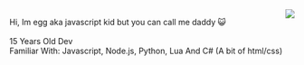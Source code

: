<img align="right" src="https://github-readme-stats.vercel.app/api?username=Kingollie2552&show_icons=true&icon_color=805AD5&text_color=718096&bg_color=ffffff&hide_title=true" />

<p align="center">
<samp>

 Hi, Im egg aka javascript kid but you can call me daddy 😺 <br> <br>
 15 Years Old Dev <br> Familiar With: Javascript, Node.js, Python, Lua And C# (A bit of html/css)

</samp>
</p>


